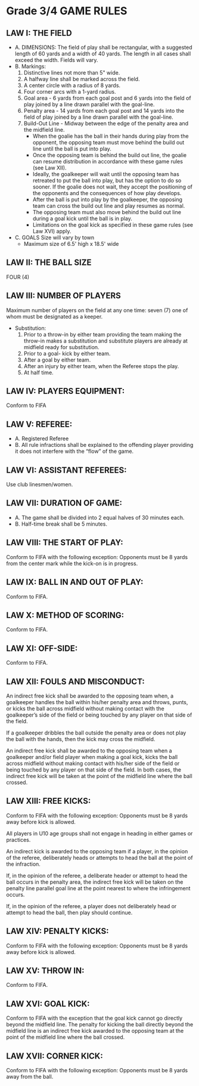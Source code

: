 # Grade 3/4 GAME RULES

## LAW I: THE FIELD

   * A. DIMENSIONS:
      The field of play shall be rectangular, with a suggested length of 60 yards and a width of 40 yards. The length in all cases shall exceed the width. Fields will vary.
   * B. Markings:
      1. Distinctive lines not more than 5" wide.
      2. A halfway line shall be marked across the field.
      3. A center circle with a radius of 8 yards.
      4. Four corner arcs with a 1-yard radius.
      5. Goal area - 6 yards from each goal post and 6 yards into the field of play joined by a line drawn parallel with the goal-line.
      6. Penalty area - 14 yards from each goal post and 14 yards into the field of play joined by a line drawn parallel with the goal-line.
      7. Build-Out Line - Midway between the edge of the penalty area and the midfield line.   
         * When the goalie has the ball in their hands during play from the opponent, the opposing team must move behind the build out line until the ball is put into play.  
         * Once the opposing team is behind the build out line, the goalie can resume distribution in accordance with these game rules (see Law XII).  
         * Ideally, the goalkeeper will wait until the opposing team has retreated to put the ball into play, but has the option to do so sooner.  If the goalie does not wait, they accept the positioning of the opponents and the consequences of how play develops.   
         * After the ball is put into play by the goalkeeper, the opposing team can cross the build out line and play resumes as normal.  
         * The opposing team must also move behind the build out line during a goal kick until the ball is in play.  
         * Limitations on the goal kick as specified in these game rules (see Law XVI) apply.
   * C. GOALS
      Size will vary by town
      * Maximum size of 6.5' high x 18.5' wide  

## LAW II: THE BALL SIZE
FOUR (4)

## LAW III: NUMBER OF PLAYERS
Maximum number of players on the field at any one time: seven (7) one of whom must be designated as a keeper.

   * Substitution:
      1. Prior to a throw-in by either team providing the team making the throw-in makes a substitution and substitute players are already at midfield ready for substitution.
      2. Prior to a goal- kick by either team.
      3. After a goal by either team.
      4. After an injury by either team, when the Referee stops the play.
      5. At half time.

## LAW IV: PLAYERS EQUIPMENT:
Conform to FIFA

## LAW V: REFEREE:

   * A. Registered Referee
   * B. All rule infractions shall be explained to the offending player providing it does not interfere with the “flow” of the game.

## LAW VI: ASSISTANT REFEREES:
Use club linesmen/women.

## LAW VII: DURATION OF GAME:

   * A. The game shall be divided into 2 equal halves of 30 minutes each.
   * B. Half-time break shall be 5 minutes.

## LAW VIII: THE START OF PLAY:
Conform to FIFA with the following exception: Opponents must be 8 yards from the center mark while the kick-on is in progress.

## LAW IX: BALL IN AND OUT OF PLAY:
Conform to FIFA.

## LAW X: METHOD OF SCORING:
Conform to FIFA.

## LAW XI: OFF-SIDE:
Conform to FIFA.

## LAW XII: FOULS AND MISCONDUCT:
An indirect free kick shall be awarded to the opposing team when, a goalkeeper handles the ball within his/her penalty area and throws, punts, or kicks the ball across midfield without making contact with the goalkeeper’s side of the field or being touched by any player on that side of the field.

If a goalkeeper dribbles the ball outside the penalty area or does not play the ball with the hands, then the kick may cross the midfield.

An indirect free kick shall be awarded to the opposing team when a goalkeeper and/or field player when making a goal kick, kicks the ball across midfield without making contact with his/her side of the field or being touched by any player on that side of the field. In both cases, the indirect free kick will be taken at the point of the midfield line where the ball crossed.

## LAW XIII: FREE KICKS:
Conform to FIFA with the following exception: Opponents must be 8 yards away before kick is allowed.

All players in U10 age groups shall not engage in heading in either games or practices.   

An indirect kick is awarded to the opposing team if a player, in the opinion of the referee, deliberately heads or attempts to head the ball at the point of the infraction.

If, in the opinion of the referee, a deliberate header or attempt to head the ball occurs in the penalty area, the indirect free kick will be taken on the penalty line parallel goal line at the point nearest to where the infringement occurs.

If, in the opinion of the referee, a player does not deliberately head or attempt to head the ball, then play should continue.

## LAW XIV: PENALTY KICKS:
Conform to FIFA with the following exception: Opponents must be 8 yards away before kick is allowed.

## LAW XV: THROW IN:
Conform to FIFA.

## LAW XVI: GOAL KICK:
Conform to FIFA with the exception that the goal kick cannot go directly beyond the midfield line. The penalty for kicking the ball directly beyond the midfield line is an indirect free kick awarded to the opposing team at the point of the midfield line where the ball crossed.

## LAW XVII: CORNER KICK:
Conform to FIFA with the following exception:   Opponents must be 8 yards away from the ball.
